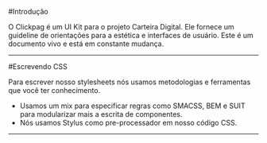 
#Introdução

O Clickpag é um UI Kit para o projeto Carteira Digital. Ele fornece um guideline de orientações para a estética e interfaces de usuário. Este é um documento vivo e está em constante mudança.

_______________________________________________________________________________

#Escrevendo CSS

Para escrever nosso stylesheets nós usamos metodologias e ferramentas que você ter conhecimento.
- Usamos um mix para especificar regras como SMACSS, BEM e SUIT para modularizar mais a escrita de componentes.
- Nós usamos Stylus como pre-processador em nosso código CSS.

_______________________________________________________________________________

